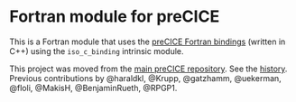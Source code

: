 # Fortran module for preCICE

This is a Fortran module that uses the [preCICE Fortran bindings](https://github.com/precice/precice/wiki/Non%E2%80%93standard-APIs) (written in C++) using the `iso_c_binding` intrinsic module.

This project was moved from the [main preCICE repository](https://github.com/precice/precice). See the [history](https://github.com/precice/precice/tree/d0fafbd912ad6cbf0727299d23e1210570957945/src/precice/bindings/f2003). Previous contributions by @haraldkl, @Krupp, @gatzhamm, @uekerman, @floli, @MakisH, @BenjaminRueth, @RPGP1.
